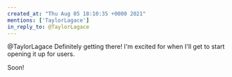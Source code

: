 ```yaml
---
created_at: "Thu Aug 05 18:10:35 +0000 2021"
mentions: ['TaylorLagace']
in_reply_to: @TaylorLagace
---
```


@TaylorLagace Definitely getting there! I'm excited for when I'll get to start opening it up for users.

Soon!